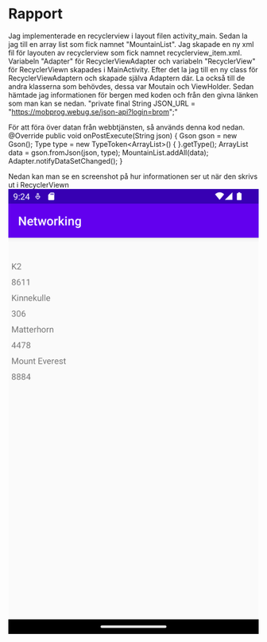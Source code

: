 
# Rapport

Jag implementerade en recyclerview i layout filen activity_main. Sedan la jag till en array list som fick namnet "MountainList".
Jag skapade en ny xml fil för layouten av recyclerview som fick namnet recyclerview_item.xml.
Variabeln "Adapter" för RecyclerViewAdapter och variabeln "RecyclerView" för RecyclerViewn skapades i MainActivity.
Efter det la jag till en ny class för RecyclerViewAdaptern och skapade själva Adaptern där. La också till de andra klasserna som behövdes,
dessa var Moutain och ViewHolder.
Sedan hämtade jag informationen för bergen med koden och från den givna länken som man kan se nedan.
"private final String JSON_URL = "https://mobprog.webug.se/json-api?login=brom";"

För att föra över datan från webbtjänsten, så används denna kod nedan.
@Override
public void onPostExecute(String json) {
Gson gson = new Gson();
Type type = new TypeToken<ArrayList<Mountain>>() {
}.getType();
ArrayList<Mountain> data = gson.fromJson(json, type);
MountainList.addAll(data);
Adapter.notifyDataSetChanged();
}

Nedan kan man se en screenshot på hur informationen ser ut när den skrivs ut i RecyclerViewn
![img_1.png](img_1.png)